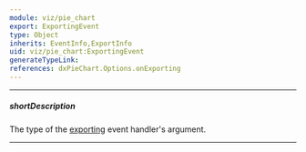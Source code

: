 ```yaml
---
module: viz/pie_chart
export: ExportingEvent
type: Object
inherits: EventInfo,ExportInfo
uid: viz/pie_chart:ExportingEvent
generateTypeLink: 
references: dxPieChart.Options.onExporting
---
```

---
##### shortDescription
The type of the [exporting]({basewidgetpath}/Events/#exporting) event handler's argument.

---
<!-- Description goes here -->